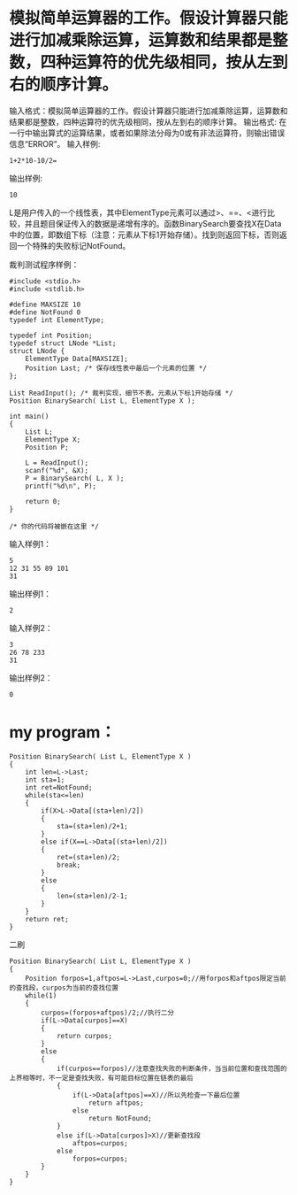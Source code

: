 模拟简单运算器的工作。假设计算器只能进行加减乘除运算，运算数和结果都是整数，四种运算符的优先级相同，按从左到右的顺序计算。
==

输入格式：模拟简单运算器的工作。假设计算器只能进行加减乘除运算，运算数和结果都是整数，四种运算符的优先级相同，按从左到右的顺序计算。
输出格式:
在一行中输出算式的运算结果，或者如果除法分母为0或有非法运算符，则输出错误信息“ERROR”。
输入样例:
```
1+2*10-10/2=
```
输出样例:
```
10
```
L是用户传入的一个线性表，其中ElementType元素可以通过>、==、<进行比较，并且题目保证传入的数据是递增有序的。函数BinarySearch要查找X在Data中的位置，即数组下标（注意：元素从下标1开始存储）。找到则返回下标，否则返回一个特殊的失败标记NotFound。

裁判测试程序样例：
```
#include <stdio.h>
#include <stdlib.h>

#define MAXSIZE 10
#define NotFound 0
typedef int ElementType;

typedef int Position;
typedef struct LNode *List;
struct LNode {
    ElementType Data[MAXSIZE];
    Position Last; /* 保存线性表中最后一个元素的位置 */
};

List ReadInput(); /* 裁判实现，细节不表。元素从下标1开始存储 */
Position BinarySearch( List L, ElementType X );

int main()
{
    List L;
    ElementType X;
    Position P;

    L = ReadInput();
    scanf("%d", &X);
    P = BinarySearch( L, X );
    printf("%d\n", P);

    return 0;
}

/* 你的代码将被嵌在这里 */
```
输入样例1：
```
5
12 31 55 89 101
31
```
输出样例1：
```
2
```
输入样例2：
```
3
26 78 233
31
```
输出样例2：
```
0
```
my program：
==
```
Position BinarySearch( List L, ElementType X )
{
    int len=L->Last;
    int sta=1;
    int ret=NotFound;
    while(sta<=len)
    {
        if(X>L->Data[(sta+len)/2])
        {
            sta=(sta+len)/2+1;
        }
        else if(X==L->Data[(sta+len)/2])
        {
            ret=(sta+len)/2;
            break;
        }
        else
        {
            len=(sta+len)/2-1;
        }
    }
    return ret;
}
```
二刷
```
Position BinarySearch( List L, ElementType X )
{
    Position forpos=1,aftpos=L->Last,curpos=0;//用forpos和aftpos限定当前的查找段，curpos为当前的查找位置
    while(1)
    {
        curpos=(forpos+aftpos)/2;//执行二分
        if(L->Data[curpos]==X)
        {
            return curpos;
        }
        else
        {
            if(curpos==forpos)//注意查找失败的判断条件，当当前位置和查找范围的上界相等时，不一定是查找失败，有可能目标位置在链表的最后
            {
                if(L->Data[aftpos]==X)//所以先检查一下最后位置
                    return aftpos;
                else
                    return NotFound;
            }
            else if(L->Data[curpos]>X)//更新查找段
                aftpos=curpos;
            else
                forpos=curpos;
        }
    }
}
```
